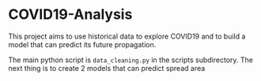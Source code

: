 # COVID19-Analysis
This project aims to use historical data to explore COVID19 and to build a model that can predict its future propagation.

The main python script is `data_cleaning.py` in the scripts subdirectory.
The next thing is to create 2 models that can predict spread area
